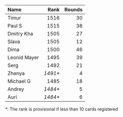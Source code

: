 Name|Rank|Rounds
:---|---:|-----:
Timur |1516|30
Paul S|1515|38
Dmitry Kha|1505|27
Slava|1505|12
Dima|1500|46
Leonid Mayer |1495|39
Serg|1492|21
Zhenya|*1491\**|4
Michael G|1485|18
Andrey|*1484\**|5
Auri|*1484\**|6

*\**: The rank is provisional if less than 10 cards registered
